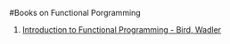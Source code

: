 #Books on Functional Porgramming

1. [Introduction to Functional Programming - Bird, Wadler](fp-book1.pdf)
